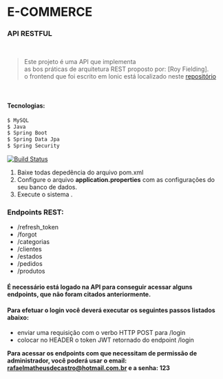 # E-COMMERCE 

### API RESTFUL

</br>

> Este projeto é uma API que implementa </br>
> as bos práticas de arquitetura REST proposto por: [Roy Fielding]. </br>
> o frontend que foi escrito em Ionic está localizado neste [repositório](https://github.com/RafaelMatheus/veste-bem-frontend.git)</br>
</br>


#### Tecnologias:
```sh
$ MySQL
$ Java
$ Spring Boot
$ Spring Data Jpa
$ Spring Security
```

[![Build Status](https://travis-ci.org/joemccann/dillinger.svg?branch=master)](https://travis-ci.org/joemccann/dillinger)

1. Baixe todas depedência do arquivo pom.xml
2. Configure o arquivo **application.properties** com as configurações do seu banco de dados.
3. Execute o sistema .

### Endpoints REST:
* /refresh_token
* /forgot
* /categorias
* /clientes
* /estados
* /pedidos
* /produtos

#### É necessário está logado na API para conseguir acessar alguns endpoints, que não foram citados anteriormente.
#### Para efetuar o login você deverá executar os seguintes passos listados abaixo: 

* enviar uma requisição com o verbo HTTP POST para /login
* colocar no HEADER o token JWT retornado do endpoint /login

**Para acessar os endpoints com que necessitam de permissão de administrador, você poderá usar o email: rafaelmatheusdecastro@hotmail.com.br e a senha: 123**

